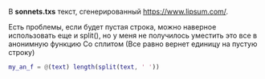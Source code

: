 В **sonnets.txs** текст, сгенерированный https://www.lipsum.com/.

Есть проблемы, если будет пустая строка, можно наверное использовать еще и split(), но у меня не получилось уместить это все в анонимную функцию
Со сплитом (Все равно вернет единицу на пустую строку)

```matlab
my_an_f = @(text) length(split(text, ' '))
```
